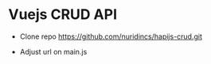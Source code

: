 # Vuejs CRUD API

* Clone repo https://github.com/nuridincs/hapijs-crud.git

* Adjust url on main.js
